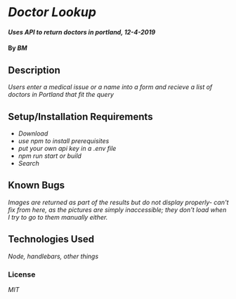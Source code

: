 # _Doctor Lookup_

#### _Uses API to return doctors in portland, 12-4-2019_

#### By _**BM**_

## Description

_Users enter a medical issue or a name into a form and recieve a list of doctors in Portland that fit the query_

## Setup/Installation Requirements

* _Download_
* _use npm to install prerequisites_
* _put your own api key in a .env file_
* _npm run start or build_
* _Search_


## Known Bugs

_Images are returned as part of the results but do not display properly- can't fix from here, as the pictures are simply inaccessible; they don't load when I try to go to them manually either._


## Technologies Used

_Node, handlebars, other things_

### License

*MIT*
